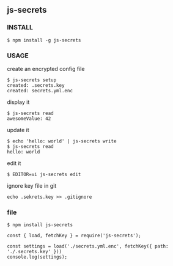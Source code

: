 ## js-secrets
### INSTALL
```
$ npm install -g js-secrets
```

### USAGE
create an encrypted config file
```
$ js-secrets setup
created: .secrets.key
created: secrets.yml.enc
```

display it
```
$ js-secrets read
awesomeValue: 42
```

update it
```
$ echo 'hello: world' | js-secrets write
$ js-secrets read
hello: world
```

edit it
```
$ EDITOR=vi js-secrets edit
```

ignore key file in git
```
echo .sekrets.key >> .gitignore
```

### file
```
$ npm install js-secrets
```

```
const { load, fetchKey } = require('js-secrets');

const settings = load('./secrets.yml.enc', fetchKey({ path: './.secrets.key' }))
console.log(settings);
```
